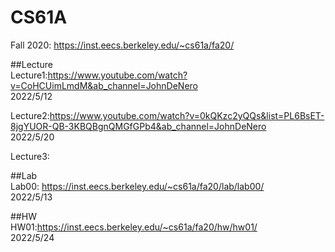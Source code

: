 # CS61A
Fall 2020: https://inst.eecs.berkeley.edu/~cs61a/fa20/  

##Lecture  
Lecture1:https://www.youtube.com/watch?v=CoHCUimLmdM&ab_channel=JohnDeNero  
2022/5/12  

Lecture2:https://www.youtube.com/watch?v=0kQKzc2yQQs&list=PL6BsET-8jgYUOR-QB-3KBQBgnQMGfGPb4&ab_channel=JohnDeNero  
2022/5/20  

Lecture3:  

##Lab  
Lab00: https://inst.eecs.berkeley.edu/~cs61a/fa20/lab/lab00/  
2022/5/13  

##HW  
HW01:https://inst.eecs.berkeley.edu/~cs61a/fa20/hw/hw01/  
2022/5/24  
